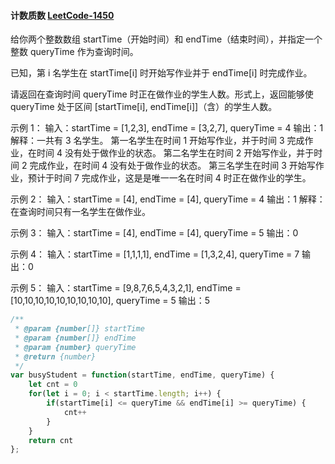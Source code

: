 #### 计数质数 [LeetCode-1450](https://leetcode.cn/problems/number-of-students-doing-homework-at-a-given-time/)
给你两个整数数组 startTime（开始时间）和 endTime（结束时间），并指定一个整数 queryTime 作为查询时间。

已知，第 i 名学生在 startTime[i] 时开始写作业并于 endTime[i] 时完成作业。

请返回在查询时间 queryTime 时正在做作业的学生人数。形式上，返回能够使 queryTime 处于区间 [startTime[i], endTime[i]]（含）的学生人数。

示例 1：
输入：startTime = [1,2,3], endTime = [3,2,7], queryTime = 4
输出：1
解释：一共有 3 名学生。
第一名学生在时间 1 开始写作业，并于时间 3 完成作业，在时间 4 没有处于做作业的状态。
第二名学生在时间 2 开始写作业，并于时间 2 完成作业，在时间 4 没有处于做作业的状态。
第三名学生在时间 3 开始写作业，预计于时间 7 完成作业，这是是唯一一名在时间 4 时正在做作业的学生。

示例 2：
输入：startTime = [4], endTime = [4], queryTime = 4
输出：1
解释：在查询时间只有一名学生在做作业。

示例 3：
输入：startTime = [4], endTime = [4], queryTime = 5
输出：0

示例 4：
输入：startTime = [1,1,1,1], endTime = [1,3,2,4], queryTime = 7
输出：0

示例 5：
输入：startTime = [9,8,7,6,5,4,3,2,1], endTime = [10,10,10,10,10,10,10,10,10], queryTime = 5
输出：5

```js
/**
 * @param {number[]} startTime
 * @param {number[]} endTime
 * @param {number} queryTime
 * @return {number}
 */
var busyStudent = function(startTime, endTime, queryTime) {
    let cnt = 0
    for(let i = 0; i < startTime.length; i++) {
        if(startTime[i] <= queryTime && endTime[i] >= queryTime) {
            cnt++
        }
    }
    return cnt
};
```